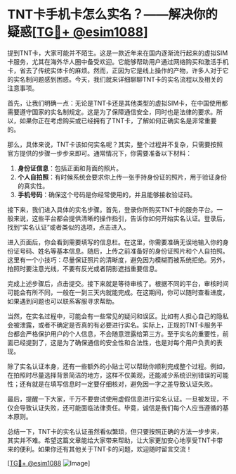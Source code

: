# TNT卡手机卡怎么实名？——解决你的疑惑[[TG💪+ @esim1088](https://t.me/s/esim1088)]

提到TNT卡，大家可能并不陌生。这是一款近年来在国内逐渐流行起来的虚拟SIM卡服务，尤其在海外华人圈中备受欢迎。它能够帮助用户通过网络购买和激活手机卡，省去了传统实体卡的麻烦。然而，正因为它是线上操作的产物，许多人对于它的实名制问题感到困惑。今天，我们就来详细聊聊TNT卡的实名流程以及相关的注意事项。

首先，让我们明确一点：无论是TNT卡还是其他类型的虚拟SIM卡，在中国使用都需要遵守国家的实名制规定。这是为了保障通信安全，同时也是法律的要求。所以，如果你正在考虑购买或已经拥有了TNT卡，了解如何正确实名是非常重要的。

那么，具体来说，TNT卡该如何实名呢？其实，整个过程并不复杂，只需要按照官方提供的步骤一步步来即可。通常情况下，你需要准备以下材料：

1. **身份证信息**：包括正面和背面的照片。
2. **个人自拍照**：有时候系统会要求你上传一张手持身份证的照片，用于验证身份的真实性。
3. **手机号码**：确保这个号码是你经常使用的，并且能够接收验证码。

接下来，我们进入具体的实名步骤。首先，登录你所购买TNT卡的服务平台。一般来说，这些平台都会提供清晰的操作指引，告诉你如何开始实名认证。登录后，找到“实名认证”或者类似的选项，点击进入。

进入页面后，你会看到需要填写的信息栏。在这里，你需要准确无误地输入你的身份证号码、姓名等基本信息。随后，上传之前准备好的身份证照片和个人自拍照。这里有一个小技巧：尽量保证照片的清晰度，避免因为模糊而被系统拒绝。另外，拍照时要注意光线，不要有反光或者阴影遮挡重要信息。

完成上述步骤后，点击提交。接下来就是等待审核了。根据不同的平台，审核时间可能会有所不同，一般在一到三天内就能完成。在这期间，你可以随时查看进度，如果遇到问题也可以联系客服寻求帮助。

当然，在实名过程中，可能会有一些常见的疑问和误区。比如有人担心自己的隐私会被泄露，或者不确定是否真的有必要进行实名。实际上，正规的TNT卡服务平台都会严格保护用户的个人信息，不会随意泄露给第三方。至于实名的重要性，前面已经提到了，这是为了确保通信的安全性和合法性，也是对每个用户负责的表现。

除了实名认证本身，还有一些额外的小贴士可以帮助你顺利完成整个过程。例如，在拍照时尽量选择背景简洁的地方，这样不仅美观，还能减少系统识别错误的可能性；还有就是在填写信息时一定要仔细核对，避免因一字之差导致认证失败。

最后，提醒一下大家，千万不要尝试使用虚假信息进行实名认证。一旦被发现，不仅会导致认证失败，还可能面临法律责任。毕竟，诚信是我们每个人应当遵循的基本原则。

总结一下，TNT卡的实名认证虽然看似繁琐，但只要按照正确的方法一步步来，其实并不难。希望这篇文章能给大家带来帮助，让大家更加安心地享受TNT卡带来的便利。如果你还有其他关于TNT卡的问题，欢迎随时留言交流！

[[TG💪+ @esim1088](https://t.me/s/esim1088) ![Image](https://i.postimg.cc/4NQfJmqS/Snipaste-2025-05-13-00-14-12.png)]